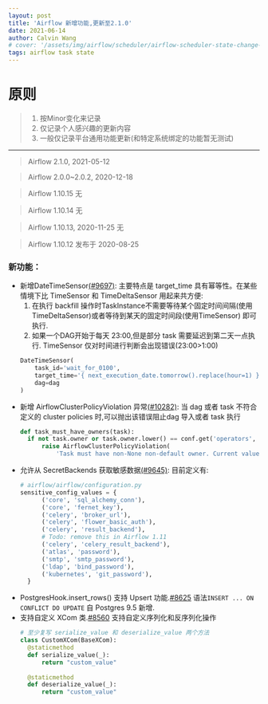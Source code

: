 ```yaml
---
layout: post
title: 'Airflow 新增功能,更新至2.1.0'
date: 2021-06-14
author: Calvin Wang
# cover: '/assets/img/airflow/scheduler/airflow-scheduler-state-change-code.png'
tags: airflow task state
---
```

# 原则
> 1. 按Minor变化来记录
> 2. 仅记录个人感兴趣的更新内容
> 3. 一般仅记录平台通用功能更新(和特定系统绑定的功能暂无测试)

------
> Airflow 2.1.0, 2021-05-12

> Airflow 2.0.0~2.0.2, 2020-12-18

> Airflow 1.10.15 
无

> Airflow 1.10.14
无

> Airflow 1.10.13, 2020-11-25
无

> Airflow 1.10.12 发布于 2020-08-25

### 新功能：
* 新增DateTimeSensor[(#9697)](https://github.com/apache/airflow/pull/9697/files): 
  主要特点是 target_time 具有幂等性。在某些情境下比 TimeSensor 和 TimeDeltaSensor 用起来共方便:
  1. 在执行 backfill 操作时TaskInstance不需要等待某个固定时间间隔(使用TimeDeltaSensor)或者等待到某天的固定时间段(使用TimeSensor) 即可执行.
  2. 如果一个DAG开始于每天 23:00,但是部分 task 需要延迟到第二天一点执行. TimeSensor 仅对时间进行判断会出现错误(23:00>1:00)
    ```python
    DateTimeSensor(
        task_id='wait_for_0100',
        target_time='{ next_execution_date.tomorrow().replace(hour=1) }',
        dag=dag
    )
    ```
* 新增 AirflowClusterPolicyViolation 异常[(#10282)](https://github.com/apache/airflow/pull/10282/files): 
  当 dag 或者 task 不符合定义的 cluster policies 时,可以抛出该错误阻止dag 导入或者 task 执行
  ```python
  def task_must_have_owners(task):
    if not task.owner or task.owner.lower() == conf.get('operators', 'default_owner'):
        raise AirflowClusterPolicyViolation(
            'Task must have non-None non-default owner. Current value: {}'.format(task.owner))
  ```
* 允许从 SecretBackends 获取敏感数据[(#9645)](https://github.com/apache/airflow/pull/9645/files): 
  目前定义有:
  ```python
  # airflow/airflow/configuration.py 
  sensitive_config_values = {
        ('core', 'sql_alchemy_conn'),
        ('core', 'fernet_key'),
        ('celery', 'broker_url'),
        ('celery', 'flower_basic_auth'),
        ('celery', 'result_backend'),
        # Todo: remove this in Airflow 1.11
        ('celery', 'celery_result_backend'),
        ('atlas', 'password'),
        ('smtp', 'smtp_password'),
        ('ldap', 'bind_password'),
        ('kubernetes', 'git_password'),
    }
  ```
* PostgresHook.insert_rows() 支持 Upsert 功能.[#8625](https://github.com/apache/airflow/pull/8625)
  语法`INSERT ... ON CONFLICT DO UPDATE` 自 Postgres 9.5 新增.
* 支持自定义 XCom 类.[#8560](https://github.com/apache/airflow/pull/8560)
  支持自定义序列化和反序列化操作
  ```python
  # 至少复写 serialize_value 和 deserialize_value 两个方法
  class CustomXCom(BaseXCom):
    @staticmethod
    def serialize_value(_):
        return "custom_value"
    
    @staticmethod
    def deserialize_value(_):
        return "custom_value"
  ```
